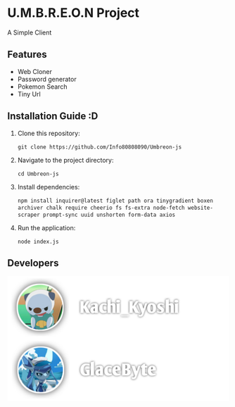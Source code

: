 # U.M.B.R.E.O.N Project

A Simple Client



## Features

- Web Cloner
- Password generator
- Pokemon Search
- Tiny Url

## Installation Guide :D

1. Clone this repository:
   ```
   git clone https://github.com/Info80808090/Umbreon-js
   ```
2. Navigate to the project directory:
   ```
   cd Umbreon-js
   ```

2. Install dependencies:
   ```
   npm install inquirer@latest figlet path ora tinygradient boxen archiver chalk require cheerio fs fs-extra node-fetch website-scraper prompt-sync uuid unshorten form-data axios
   ```

3. Run the application:
   ```
   node index.js
   ```
   
## Developers
![image alt](https://github.com/Info80808090/Assets/blob/main/20250803_075106.png)
